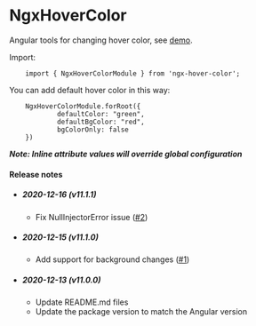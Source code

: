 # NgxHoverColor

Angular tools for changing hover color, see [demo](https://stackblitz.com/edit/ngx-hover-color-example).

Import:

        import { NgxHoverColorModule } from 'ngx-hover-color';

You can add default hover color in this way:

        NgxHoverColorModule.forRoot({
                defaultColor: "green",
                defaultBgColor: "red",
                bgColorOnly: false
        })

***Note: Inline attribute values will override global configuration***

#### Release notes

- ##### 2020-12-16 (v11.1.1)
  * Fix NullInjectorError issue ([#2](https://github.com/zw-sun/ng-tools/issues/2))

- ##### 2020-12-15 (v11.1.0)
  * Add support for background changes ([#1](https://github.com/zw-sun/ng-tools/issues/1))

- ##### 2020-12-13 (v11.0.0)
  * Update README.md files
  * Update the package version to match the Angular version
